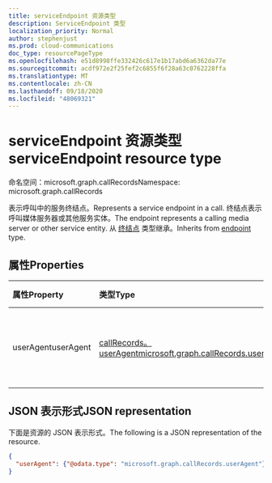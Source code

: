 ```yaml
---
title: serviceEndpoint 资源类型
description: ServiceEndpoint 类型
localization_priority: Normal
author: stephenjust
ms.prod: cloud-communications
doc_type: resourcePageType
ms.openlocfilehash: e51d8998ffe332426c617e1b17abd6a6362da77e
ms.sourcegitcommit: acdf972e2f25fef2c6855f6f28a63c0762228ffa
ms.translationtype: MT
ms.contentlocale: zh-CN
ms.lasthandoff: 09/18/2020
ms.locfileid: "48069321"
---
```

# <a name="serviceendpoint-resource-type"></a><span data-ttu-id="668bc-103">serviceEndpoint 资源类型</span><span class="sxs-lookup"><span data-stu-id="668bc-103">serviceEndpoint resource type</span></span>

<span data-ttu-id="668bc-104">命名空间：microsoft.graph.callRecords</span><span class="sxs-lookup"><span data-stu-id="668bc-104">Namespace: microsoft.graph.callRecords</span></span>

<span data-ttu-id="668bc-105">表示呼叫中的服务终结点。</span><span class="sxs-lookup"><span data-stu-id="668bc-105">Represents a service endpoint in a call.</span></span> <span data-ttu-id="668bc-106">终结点表示呼叫媒体服务器或其他服务实体。</span><span class="sxs-lookup"><span data-stu-id="668bc-106">The endpoint represents a calling media server or other service entity.</span></span> <span data-ttu-id="668bc-107">从 [终结点](callrecords-endpoint.md) 类型继承。</span><span class="sxs-lookup"><span data-stu-id="668bc-107">Inherits from [endpoint](callrecords-endpoint.md) type.</span></span>

## <a name="properties"></a><span data-ttu-id="668bc-108">属性</span><span class="sxs-lookup"><span data-stu-id="668bc-108">Properties</span></span>

| <span data-ttu-id="668bc-109">属性</span><span class="sxs-lookup"><span data-stu-id="668bc-109">Property</span></span>     | <span data-ttu-id="668bc-110">类型</span><span class="sxs-lookup"><span data-stu-id="668bc-110">Type</span></span>        | <span data-ttu-id="668bc-111">说明</span><span class="sxs-lookup"><span data-stu-id="668bc-111">Description</span></span> |
|:-------------|:------------|:------------|
|<span data-ttu-id="668bc-112">userAgent</span><span class="sxs-lookup"><span data-stu-id="668bc-112">userAgent</span></span>|[<span data-ttu-id="668bc-113">callRecords。 userAgent</span><span class="sxs-lookup"><span data-stu-id="668bc-113">microsoft.graph.callRecords.userAgent</span></span>](callrecords-useragent.md)|<span data-ttu-id="668bc-114">此终结点报告的用户代理。</span><span class="sxs-lookup"><span data-stu-id="668bc-114">User-agent reported by this endpoint.</span></span>|

## <a name="json-representation"></a><span data-ttu-id="668bc-115">JSON 表示形式</span><span class="sxs-lookup"><span data-stu-id="668bc-115">JSON representation</span></span>

<span data-ttu-id="668bc-116">下面是资源的 JSON 表示形式。</span><span class="sxs-lookup"><span data-stu-id="668bc-116">The following is a JSON representation of the resource.</span></span>

<!-- {
  "blockType": "resource",
  "optionalProperties": [

  ],
  "@odata.type": "microsoft.graph.callRecords.serviceEndpoint",
  "baseType": "microsoft.graph.callRecords.endpoint"
}-->

```json
{
  "userAgent": {"@odata.type": "microsoft.graph.callRecords.userAgent"}
}
```

<!-- uuid: 16cd6b66-4b1a-43a1-adaf-3a886856ed98
2019-02-04 14:57:30 UTC -->
<!-- {
  "type": "#page.annotation",
  "description": "serviceEndpoint resource",
  "keywords": "",
  "section": "documentation",
  "tocPath": ""
}-->
